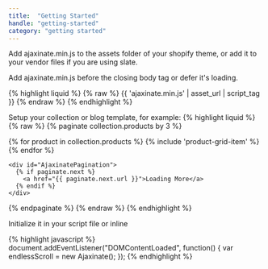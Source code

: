 ```yaml
---
title:  "Getting Started"
handle: "getting-started"
category: "getting started"
---
```

Add ajaxinate.min.js to the assets folder of your shopify theme, or add it to your vendor files if you are using slate.

Add ajaxinate.min.js before the closing body tag or defer it's loading.


{% highlight liquid %}
{% raw %}
{{ 'ajaxinate.min.js' | asset_url | script_tag }}
{% endraw %}
{% endhighlight %}


Setup your collection or blog template, for example:
{% highlight liquid %}
{% raw %}
{% paginate collection.products by 3 %}
  <div id="MainContent" class="container">
    <div class="row AjaxinateLoop">
      {% for product in collection.products %}
        {% include 'product-grid-item' %}
      {% endfor %}
    </div>

    <div id="AjaxinatePagination">
      {% if paginate.next %}
        <a href="{{ paginate.next.url }}">Loading More</a>
      {% endif %}
    </div>
  </div>
{% endpaginate %}
{% endraw %}
{% endhighlight %}

Initialize it in your script file or inline

{% highlight javascript %}
document.addEventListener("DOMContentLoaded", function() {
  var endlessScroll = new Ajaxinate();
});
{% endhighlight %}

